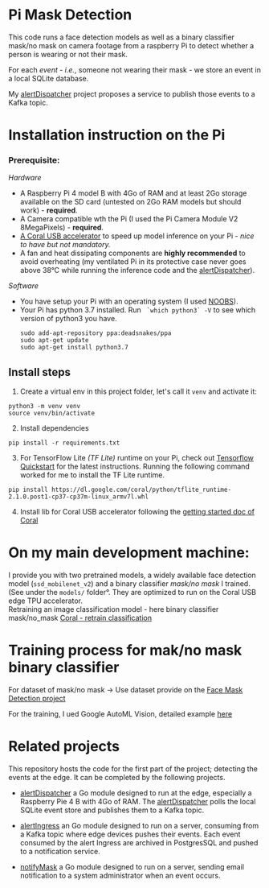 # Pi Mask Detection

This code runs a face detection models as well as a binary classifier mask/no mask on camera
footage from a raspberry Pi to detect whether a person is wearing or not their mask.

For each _event_ - _i.e._, someone not wearing their mask - we store an event in a local SQLite database.

My [alertDispatcher](https://github.com/fpaupier/alertDispatcher) project proposes a service to publish those events to a Kafka topic.

# Installation instruction on the Pi
### Prerequisite: 
_Hardware_
 - A Raspberry Pi 4 model B with 4Go of RAM and at least 2Go storage available on the SD card (untested on 2Go RAM models but should work) - **required**.
 - A Camera compatible wth the Pi (I used the Pi Camera Module V2 8MegaPixels) - **required**.
 - [A Coral USB accelerator](https://coral.ai/products/accelerator) to speed up model inference on your Pi - _nice to have but not mandatory._
 - A fan and heat dissipating components are **highly recommended** to avoid overheating (my ventilated Pi in its protective case never goes above 38°C while running the inference code and the [alertDispatcher](https://github.com/fpaupier/alertDispatcher)). 
 
 _Software_
 - You have setup your Pi with an operating system (I used [NOOBS](https://www.raspberrypi.org/downloads/noobs/)).
 - Your Pi has python 3.7 installed. Run ``` `which python3` -V``` to see which version of python3 you have.
    ```shell script
    sudo add-apt-repository ppa:deadsnakes/ppa
    sudo apt-get update
    sudo apt-get install python3.7
    ```

## Install steps 

1. Create a virtual env in this project folder, let's call it `venv` and activate it:
````shell script
python3 -m venv venv
source venv/bin/activate
````

2. Install dependencies
```shell script
pip install -r requirements.txt
```

3. For TensorFlow Lite _(TF Lite)_ runtime on your Pi, check out [Tensorflow Quickstart](https://www.tensorflow.org/lite/guide/python) for the latest instructions.
Running the following command worked for me to install the TF Lite runtime.  
```shell script
pip install https://dl.google.com/coral/python/tflite_runtime-2.1.0.post1-cp37-cp37m-linux_armv7l.whl
```

4. Install lib for Coral USB accelerator following the [getting started doc of Coral](https://coral.ai/docs/accelerator/get-started)


# On my main development machine:
I provide you with two pretrained models, a widely available face detection model (`ssd_mobilenet_v2`) and a binary classifier _mask/no mask_ I trained. (See under the `models/` folder°. They are optimized to run on the Coral USB edge TPU accelerator.  
Retraining an image classification model - here binary classifier mask/no_mask [Coral - retrain classification](https://coral.ai/docs/edgetpu/retrain-classification/#requirements)

# Training process for mak/no mask binary classifier

For dataset of mask/no mask -> Use dataset provide on the [Face Mask Detection project](https://github.com/fpaupier/Face-Mask-Detection)

For the training, I ued Google AutoML Vision, detailed example [here](https://cloud.google.com/vision/automl/docs/edge-quickstart)

# Related projects

This repository hosts the code for the first part of the project; detecting the events at the edge.
It can be completed by the following projects.

- [alertDispatcher](https://github.com/fpaupier/alertDispatcher) a Go module designed to run at the edge, especially a Raspberry Pie 4 B with 4Go of RAM.
The [alertDispatcher](https://github.com/fpaupier/alertDispatcher) polls the local SQLite event store and publishes them to a Kafka topic. 
 
- [alertIngress](https://github.com/fpaupier/alertIngress) an Go module designed to run on a server, consuming from 
a Kafka topic where edge devices pushes their events. Each event consumed by the alert Ingress are archived in PostgresSQL and pushed 
to a notification service.

- [notifyMask](https://github.com/fpaupier/notifyMask) a Go module designed to run on a server, sending email notification to a
system administrator when an event occurs.   
